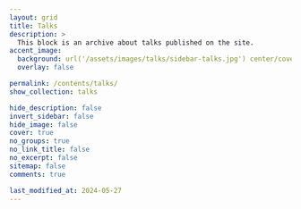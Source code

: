 ```yaml
---
layout: grid
title: Talks
description: >
  This block is an archive about talks published on the site.
accent_image:
  background: url('/assets/images/talks/sidebar-talks.jpg') center/cover
  overlay: false

permalink: /contents/talks/
show_collection: talks

hide_description: false
invert_sidebar: false
hide_image: false
cover: true
no_groups: true
no_link_title: false
no_excerpt: false
sitemap: false
comments: true

last_modified_at: 2024-05-27
---
```




